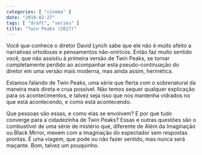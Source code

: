 ```yaml
---
categories: [ "cinema" ]
date: "2018-02-27"
tags: [ "draft", "series" ]
title: "Twin Peaks (2017)"
---
```

Você que conhece o diretor David Lynch sabe que ele não é muito afeito
a narrativas ortodoxas e pensamentos não-oníricos. Então faz muito
sentido você, que não assistiu à primeira versão de Twin Peaks, se
tornar completamente perdido ao acompanhar esta pseudo-continuação do
diretor em uma versão mais moderna, mas ainda assim, hermética.

Estamos falando de Twin Peaks, uma série que flerta com o sobrenatural
da maneira mais direta e crua possível. Não temos sequer qualquer
explicação para os acontecimentos, e talvez seja isso que nos mantenha
vidrados no que está acontecendo, e como está acontecendo.

Que pessoas são essas, e como elas se envolvem? E por que tudo
converge para a cidadezinha de Twin Peaks? Essas e outras questões
são o combustível de uma série de mistério que, diferente de Além
da Imaginação ou Black Mirror, mexem com a imaginação do espectador
sem respostas prontas. É uma viagem, que pode ou não fazer sentido,
mas nunca será maçante. Bom, talvez um pouquinho.
